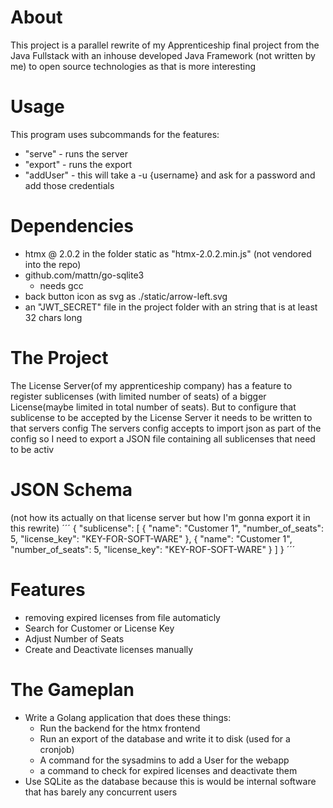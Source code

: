 # About
This project is a parallel rewrite of my Apprenticeship final project from the Java Fullstack with an inhouse developed Java Framework 
(not written by me) to open source technologies as that is more interesting
# Usage
This program uses subcommands for the features:
- "serve" - runs the server
- "export" - runs the export
- "addUser" - this will take a -u {username} and ask for a password and add those credentials
# Dependencies
- htmx @ 2.0.2 in the folder static as "htmx-2.0.2.min.js" (not vendored into the repo)
- github.com/mattn/go-sqlite3
    - needs gcc
- back button icon as svg as ./static/arrow-left.svg
- an "JWT_SECRET" file in the project folder with an string that is at least 32 chars long
# The Project
The License Server(of my apprenticeship company) has a feature to register sublicenses (with limited number of seats) of a bigger License(maybe limited in total number of seats).
But to configure that sublicense to be accepted by the License Server it needs to be written to that servers config
The servers config accepts to import json as part of the config so I need to export a JSON file containing all sublicenses that need to be activ
# JSON Schema
(not how its actually on that license server but how I'm gonna export it in this rewrite)
´´´
{
    "sublicense": [
        {
            "name": "Customer 1",
            "number_of_seats": 5,
            "license_key": "KEY-FOR-SOFT-WARE"
        },
        {
            "name": "Customer 1",
            "number_of_seats": 5,
            "license_key": "KEY-ROF-SOFT-WARE"
        }
    ]
}
´´´
# Features
- removing expired licenses from file automaticly
- Search for Customer or License Key
- Adjust Number of Seats
- Create and Deactivate licenses manually
# The Gameplan
- Write a Golang application that does these things:
    - Run the backend for the htmx frontend
    - Run an export of the database and write it to disk (used for a cronjob)
    - A command for the sysadmins to add a User for the webapp
    - a command to check for expired licenses and deactivate them
- Use SQLite as the database because this is would be internal software that has barely any concurrent users
